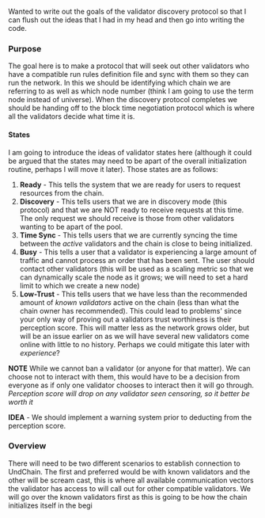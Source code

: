 Wanted to write out the goals of the validator discovery protocol so that I can flush out the ideas that I had in my head and then go into writing the code. 

### Purpose

The goal here is to make a protocol that will seek out other validators who have a compatible run rules definition file and sync with them so they can run the network. In this we should be identifying which chain we are referring to as well as which node number (think I am going to use the term node instead of universe). When the discovery protocol completes we should be handing off to the block time negotiation protocol which is where all the validators decide what time it is. 

#### States

I am going to introduce the ideas of validator states here (although it could be argued that the states may need to be apart of the overall initialization routine, perhaps I will move it later). Those states are as follows:

1. **Ready** - This tells the system that we are ready for users to request resources from the chain. 
2. **Discovery** - This tells users that we are in discovery mode (this protocol) and that we are NOT ready to receive requests at this time. The only request we should receive is those from other validators wanting to be apart of the pool.
3. **Time Sync** - This tells users that we are currently syncing the time between the *active* validators and the chain is close to being initialized. 
4. **Busy** - This tells a user that a validator is experiencing a large amount of traffic and cannot process an order that has been sent. The user should contact other validators (this will be used as a scaling metric so that we can dynamically scale the node as it grows; we will need to set a hard limit to which we create a new node)
5. **Low-Trust**  - This tells users that we have less than the recommended amount of *known validators* active on the chain (less than what the chain owner has recommended). This could lead to problems' since your only way of proving out a validators trust worthiness is their perception score. This will matter less as the network grows older, but will be an issue earlier on as we will have several new validators come online with little to no history. Perhaps we could mitigate this later with *experience*?

**NOTE** While we cannot ban a validator (or anyone for that matter). We can choose not to interact with them, this would have to be a decision from everyone as if only one validator chooses to interact then it will go through. *Perception score will drop on any validator seen censoring, so it better be worth it*

**IDEA** - We should implement a warning system prior to deducting from the perception score.

### Overview

There will need to be two different scenarios to establish connection to UndChain. The first and preferred would be with known validators and the other will be scream cast, this is where all available communication vectors the validator has access to will call out for other compatible validators. We will go over the known validators first as this is going to be how the chain initializes itself in the begi
